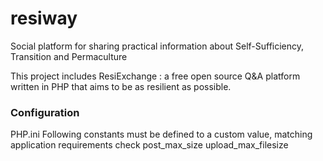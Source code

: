 # resiway
Social platform for sharing practical information about Self-Sufficiency, Transition and Permaculture

This project includes ResiExchange : a free open source Q&A platform written in PHP that aims to be as resilient as possible.


### Configuration
PHP.ini
Following constants must be defined to a custom value, matching application requirements
check post_max_size 
upload_max_filesize